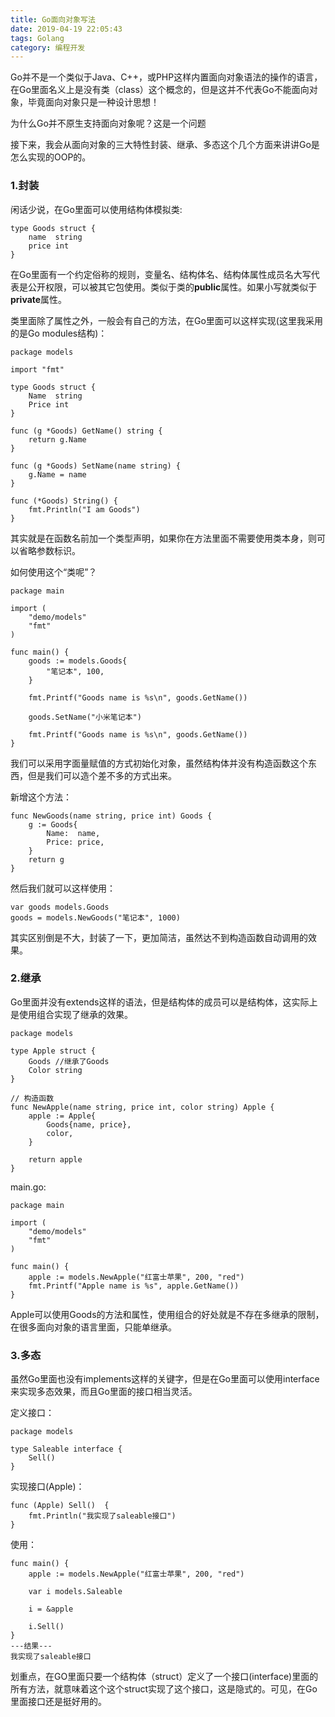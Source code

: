 ```yaml
---
title: Go面向对象写法
date: 2019-04-19 22:05:43
tags: Golang
category: 编程开发
---
```


Go并不是一个类似于Java、C++，或PHP这样内置面向对象语法的操作的语言，在Go里面名义上是没有类（class）这个概念的，但是这并不代表Go不能面向对象，毕竟面向对象只是一种设计思想！

为什么Go并不原生支持面向对象呢？这是一个问题

接下来，我会从面向对象的三大特性封装、继承、多态这个几个方面来讲讲Go是怎么实现的OOP的。

<!--more-->

### 1.封装
闲话少说，在Go里面可以使用结构体模拟类:
```
type Goods struct {
    name  string
    price int
}
```
在Go里面有一个约定俗称的规则，变量名、结构体名、结构体属性成员名大写代表是公开权限，可以被其它包使用。类似于类的**public**属性。如果小写就类似于**private**属性。

类里面除了属性之外，一般会有自己的方法，在Go里面可以这样实现(这里我采用的是Go modules结构)：
```
package models

import "fmt"

type Goods struct {
    Name  string
    Price int
}

func (g *Goods) GetName() string {
    return g.Name
}

func (g *Goods) SetName(name string) {
    g.Name = name
}

func (*Goods) String() {
    fmt.Println("I am Goods")
}
```
其实就是在函数名前加一个类型声明，如果你在方法里面不需要使用类本身，则可以省略参数标识。

如何使用这个“类呢”？
```
package main

import (
    "demo/models"
    "fmt"
)

func main() {
    goods := models.Goods{
        "笔记本", 100,
    }
    
    fmt.Printf("Goods name is %s\n", goods.GetName())
    
    goods.SetName("小米笔记本")
    
    fmt.Printf("Goods name is %s\n", goods.GetName())
}
```

我们可以采用字面量赋值的方式初始化对象，虽然结构体并没有构造函数这个东西，但是我们可以造个差不多的方式出来。

新增这个方法：
```
func NewGoods(name string, price int) Goods {
    g := Goods{
        Name:  name,
        Price: price,
    }
    return g
}
```
然后我们就可以这样使用：
```
var goods models.Goods
goods = models.NewGoods("笔记本", 1000)
```
其实区别倒是不大，封装了一下，更加简洁，虽然达不到构造函数自动调用的效果。

### 2.继承
Go里面并没有extends这样的语法，但是结构体的成员可以是结构体，这实际上是使用组合实现了继承的效果。
```
package models

type Apple struct {
    Goods //继承了Goods
    Color string
}

// 构造函数
func NewApple(name string, price int, color string) Apple {
    apple := Apple{
        Goods{name, price},
        color,
    }
    
    return apple
}
```
main.go:
```
package main

import (
    "demo/models"
    "fmt"
)

func main() {
    apple := models.NewApple("红富士苹果", 200, "red")
    fmt.Printf("Apple name is %s", apple.GetName())
}
```
Apple可以使用Goods的方法和属性，使用组合的好处就是不存在多继承的限制，在很多面向对象的语言里面，只能单继承。

### 3.多态
虽然Go里面也没有implements这样的关键字，但是在Go里面可以使用interface来实现多态效果，而且Go里面的接口相当灵活。

定义接口：
```
package models

type Saleable interface {
    Sell()
}
```
实现接口(Apple)：
```
func (Apple) Sell()  {
    fmt.Println("我实现了saleable接口")
}
```
使用：
```
func main() {
    apple := models.NewApple("红富士苹果", 200, "red")
    
    var i models.Saleable
    
    i = &apple
    
    i.Sell()
}
---结果---
我实现了saleable接口
```
划重点，在GO里面只要一个结构体（struct）定义了一个接口(interface)里面的所有方法，就意味着这个这个struct实现了这个接口，这是隐式的。可见，在Go里面接口还是挺好用的。

